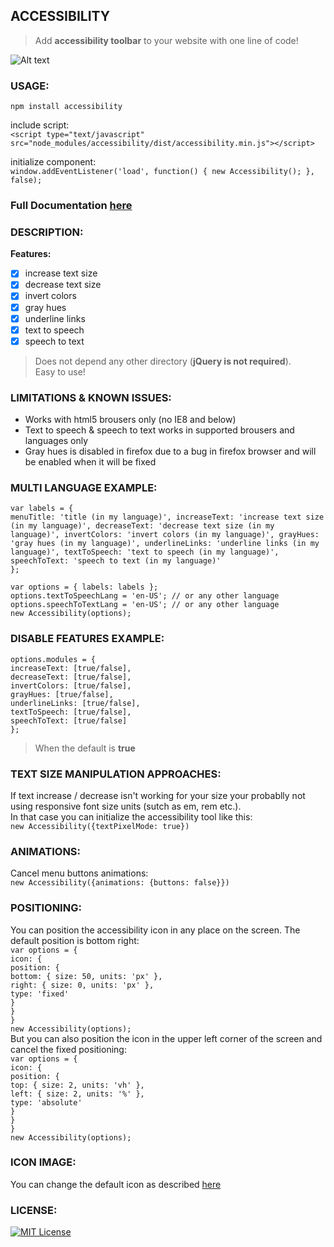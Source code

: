## ACCESSIBILITY
>Add **accessibility toolbar** to your website with one line of code!

![Alt text](https://raw.githubusercontent.com/ranbuch/accessibility/master/accessibility.png "accessibility icon")

### USAGE:

`npm install accessibility`

include script:  
`<script type="text/javascript" src="node_modules/accessibility/dist/accessibility.min.js"></script>`  

initialize component:  
`window.addEventListener('load', function() {
    new Accessibility();
}, false);`

### Full Documentation [here](https://ranbuch.github.io/accessibility/)

### DESCRIPTION:
**Features:**
- [x]  increase text size
- [x]  decrease text size
- [x]  invert colors
- [x]  gray hues
- [x]  underline links
- [x]  text to speech 
- [x]  speech to text

>Does not depend any other directory (**jQuery is not required**).  
Easy to use!

### LIMITATIONS & KNOWN ISSUES:
* Works with html5 brousers only (no IE8 and below)
* Text to speech & speech to text works in supported brousers and languages only
* Gray hues is disabled in firefox due to a bug in firefox browser and will be enabled when it will be fixed

### MULTI LANGUAGE EXAMPLE:

`var labels = {`  
    `menuTitle: 'title (in my language)',
    increaseText: 'increase text size (in my language)',
    decreaseText: 'decrease text size (in my language)',
    invertColors: 'invert colors (in my language)',
    grayHues: 'gray hues (in my language)',
    underlineLinks: 'underline links (in my language)',
    textToSpeech: 'text to speech (in my language)',
    speechToText: 'speech to text (in my language)'`  
`};`  

`var options = { labels: labels };`  
`options.textToSpeechLang = 'en-US'; // or any other language`  
`options.speechToTextLang = 'en-US'; // or any other language`  
`new Accessibility(options);`

### DISABLE FEATURES EXAMPLE:  
`options.modules = {`  
    `increaseText: [true/false],`  
    `decreaseText: [true/false],`  
    `invertColors: [true/false],`  
    `grayHues: [true/false],`  
    `underlineLinks: [true/false],`  
    `textToSpeech: [true/false],`  
    `speechToText: [true/false]`  
`};`

>When the default is **true**

### TEXT SIZE MANIPULATION APPROACHES:
If text increase / decrease isn't working for your size your probablly not using responsive font size units (sutch as em, rem etc.).  
In that case you can initialize the accessibility tool like this:  
`new Accessibility({textPixelMode: true})`

### ANIMATIONS:
Cancel menu buttons animations:  
`new Accessibility({animations: {buttons: false}})`

### POSITIONING:
You can position the accessibility icon in any place on the screen. The default position is bottom right:  
`var options = {`  
    `icon: {`  
        `position: {`  
            `bottom: { size: 50, units: 'px' },`  
            `right: { size: 0, units: 'px' },`  
            `type: 'fixed'`  
        `}`  
    `}`  
`}`  
`new Accessibility(options);`  
But you can also position the icon in the upper left corner of the screen and cancel the fixed positioning:  
`var options = {`  
    `icon: {`  
        `position: {`  
            `top: { size: 2, units: 'vh' },`  
            `left: { size: 2, units: '%' },`  
            `type: 'absolute'`  
        `}`  
    `}`  
`}`  
`new Accessibility(options);`

### ICON IMAGE:
You can change the default icon as described [here](https://ranbuch.github.io/accessibility#icon-image)

### LICENSE:
[![MIT License](https://img.shields.io/badge/license-MIT-blue.svg?style=flat)](https://spdx.org/licenses/MIT)